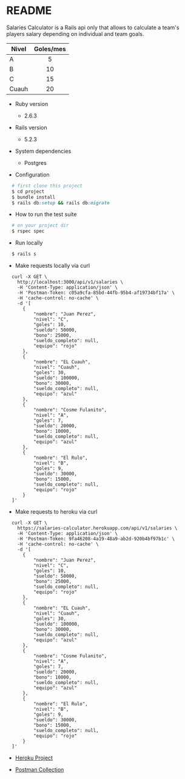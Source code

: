 # README

Salaries Calculator is a Rails api only that allows to calculate a team's players salary depending on individual and team goals.

| Nivel |Goles/mes|
| ------------- |:-------------:| 
|A |5|
|B |10|
|C |15|
|Cuauh |20|

* Ruby version
  - 2.6.3
  
* Rails version
  - 5.2.3

* System dependencies
  - Postgres

* Configuration
```ruby
  # first clone this project
  $ cd project
  $ bundle install
  $ rails db:setup && rails db:migrate
```

* How to run the test suite
```ruby
  # on your project dir
  $ rspec spec
```

* Run locally
```ruby
  $ rails s
```

* Make requests locally via curl
```
  curl -X GET \
    http://localhost:3000/api/v1/salaries \
    -H 'Content-Type: application/json' \
    -H 'Postman-Token: c05a9cfa-85bd-44fb-95b4-af19734bf17a' \
    -H 'cache-control: no-cache' \
    -d '[
      {
          "nombre": "Juan Perez",
          "nivel": "C",
          "goles": 10,
          "sueldo": 50000,
          "bono": 25000,
          "sueldo_completo": null,
          "equipo": "rojo"
      },
      {
          "nombre": "EL Cuauh",
          "nivel": "Cuauh",
          "goles": 30,
          "sueldo": 100000,
          "bono": 30000,
          "sueldo_completo": null,
          "equipo": "azul"
      },
      {
          "nombre": "Cosme Fulanito",
          "nivel": "A",
          "goles": 7,
          "sueldo": 20000,
          "bono": 10000,
          "sueldo_completo": null,
          "equipo": "azul"
      },
      {
          "nombre": "El Rulo",
          "nivel": "B",
          "goles": 9,
          "sueldo": 30000,
          "bono": 15000,
          "sueldo_completo": null,
          "equipo": "rojo"
      }
  ]'
```

* Make requests to heroku via curl
```
  curl -X GET \
    https://salaries-calculator.herokuapp.com/api/v1/salaries \
    -H 'Content-Type: application/json' \
    -H 'Postman-Token: 9fa46208-4a19-48a9-ab2d-920b4bf97b1c' \
    -H 'cache-control: no-cache' \
    -d '[
      {
          "nombre": "Juan Perez",
          "nivel": "C",
          "goles": 10,
          "sueldo": 50000,
          "bono": 25000,
          "sueldo_completo": null,
          "equipo": "rojo"
      },
      {
          "nombre": "EL Cuauh",
          "nivel": "Cuauh",
          "goles": 30,
          "sueldo": 100000,
          "bono": 30000,
          "sueldo_completo": null,
          "equipo": "azul"
      },
      {
          "nombre": "Cosme Fulanito",
          "nivel": "A",
          "goles": 7,
          "sueldo": 20000,
          "bono": 10000,
          "sueldo_completo": null,
          "equipo": "azul"
      },
      {
          "nombre": "El Rulo",
          "nivel": "B",
          "goles": 9,
          "sueldo": 30000,
          "bono": 15000,
          "sueldo_completo": null,
          "equipo": "rojo"
      }
  ]'
```

* [Heroku Project](https://salaries-calculator.herokuapp.com/api/v1/salaries)

* [Postman Collection](https://www.getpostman.com/collections/6d05643282fad8cafbce)
